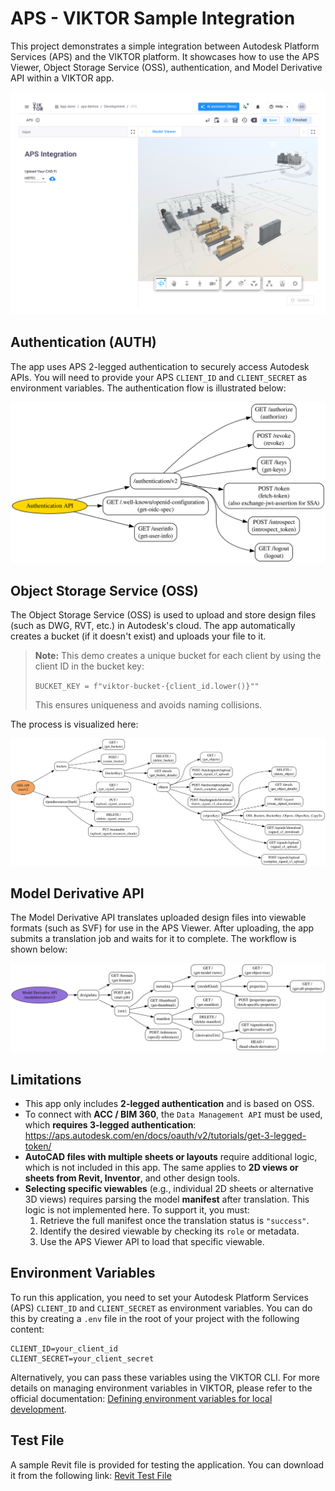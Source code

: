 # APS - VIKTOR Sample Integration

This project demonstrates a simple integration between Autodesk Platform Services (APS) and the VIKTOR platform. It showcases how to use the APS Viewer, Object Storage Service (OSS), authentication, and Model Derivative API within a VIKTOR app.

![SampleAPP](assets/app.png)

## Authentication (AUTH)

The app uses APS 2-legged authentication to securely access Autodesk APIs. You will need to provide your APS `CLIENT_ID` and `CLIENT_SECRET` as environment variables. The authentication flow is illustrated below:

![Authentication](assets/Authentication.svg)

## Object Storage Service (OSS)

The Object Storage Service (OSS) is used to upload and store design files (such as DWG, RVT, etc.) in Autodesk's cloud. The app automatically creates a bucket (if it doesn't exist) and uploads your file to it. 

> **Note:** This demo creates a unique bucket for each client by using the client ID in the bucket key:
> 
> `BUCKET_KEY = f"viktor-bucket-{client_id.lower()}""`
> 
> This ensures uniqueness and avoids naming collisions.

The process is visualized here:

![OSS](assets/OSS.svg)

## Model Derivative API

The Model Derivative API translates uploaded design files into viewable formats (such as SVF) for use in the APS Viewer. After uploading, the app submits a translation job and waits for it to complete. The workflow is shown below:

![Model Derivative](assets/ModelDerivative.svg)

## Limitations

- This app only includes **2-legged authentication** and is based on OSS.
- To connect with **ACC / BIM 360**, the `Data Management API` must be used, which **requires 3-legged authentication**:  
  https://aps.autodesk.com/en/docs/oauth/v2/tutorials/get-3-legged-token/
- **AutoCAD files with multiple sheets or layouts** require additional logic, which is not included in this app. The same applies to **2D views or sheets from Revit, Inventor**, and other design tools.
- **Selecting specific viewables** (e.g., individual 2D sheets or alternative 3D views) requires parsing the model **manifest** after translation. This logic is not implemented here. To support it, you must:
  1. Retrieve the full manifest once the translation status is `"success"`.
  2. Identify the desired viewable by checking its `role` or metadata.
  3. Use the APS Viewer API to load that specific viewable.

## Environment Variables

To run this application, you need to set your Autodesk Platform Services (APS) `CLIENT_ID` and `CLIENT_SECRET` as environment variables. 
You can do this by creating a `.env` file in the root of your project with the following content:

```
CLIENT_ID=your_client_id
CLIENT_SECRET=your_client_secret
```

Alternatively, you can pass these variables using the VIKTOR CLI. For more details on managing environment variables in VIKTOR, please refer to the official documentation: [Defining environment variables for local development](https://docs.viktor.ai/docs/create-apps/development-tools-and-tips/environment-variables/#defining-environment-variables-for-local-development).

## Test File

A sample Revit file is provided for testing the application. You can download it from the following link:
[Revit Test File](https://drive.google.com/file/d/1d752iVKxvoEkm2xp05YE9cVeZlE3eJqW/view?usp=sharing)
